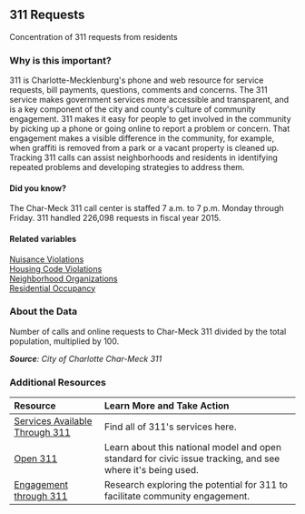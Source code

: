 ## 311 Requests
Concentration of 311 requests from residents

### Why is this important?
311 is Charlotte-Mecklenburg's phone and web resource for service requests, bill payments, questions, comments and concerns. The 311 service makes government services more accessible and transparent, and is a key component of the city and county's culture of community engagement. 311 makes it easy for people to get involved in the community by picking up a phone or going online to report a problem or concern. That engagement makes a visible difference in the community, for example, when graffiti is removed from a park or a vacant property is cleaned up. Tracking 311 calls can assist neighborhoods and residents in identifying repeated problems and developing strategies to address them.

#### Did you know?
The Char-Meck 311 call center is staffed 7 a.m. to 7 p.m. Monday through Friday. 311 handled 226,098 requests in fiscal year 2015.

#### Related variables
<a href="javascript:void(0)" onclick="model.metricId = 'm32'">Nuisance Violations</a>  
<a href="javascript:void(0)" onclick="model.metricId = 'm68'">Housing Code Violations</a>  
<a href="javascript:void(0)" onclick="model.metricId = 'm73'">Neighborhood Organizations</a>  
<a href="javascript:void(0)" onclick="model.metricId = 'm31'">Residential Occupancy</a>  

### About the Data 
Number of calls and online requests to Char-Meck 311 divided by the total population, multiplied by 100.

_**Source**: City of Charlotte Char-Meck 311_

### Additional Resources
|Resource |Learn More and Take Action | 
|:--- | :--- |
|[Services Available Through 311](http://charmeck.org/services/i%20want%20to/Pages/default.aspx)| Find all of 311's services here.
|[Open 311](http://www.open311.org/learn/)|Learn about this national model and open standard for civic issue tracking, and see where it's being used.
|[Engagement through 311](http://icma.org/en/results/sustainable_communities/projects/311)| Research exploring the potential for 311 to facilitate community engagement.

